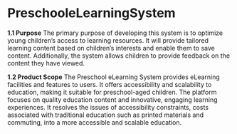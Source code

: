 # PreschooleLearningSystem
**1.1 Purpose**
The primary purpose of developing this system is to optimize young children’s access to learning
resources. It will provide tailored learning content based on children’s interests and enable them
to save content. Additionally, the system allows children to provide feedback on the content they
have viewed.

**1.2 Product Scope**
The Preschool eLearning System provides eLearning facilities and features to users. It offers accessibility 
and scalability to education, making it suitable for preschool-aged children. The platform focuses on quality 
education content and innovative, engaging learning experiences. It resolves the issues of accessibility 
constraints, costs associated with traditional education such as printed materials and commuting, into a 
more accessible and scalable education. 
